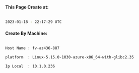 
   
#### This Page Create at:

```bash

2023-01-18 - 22:17:29 UTC

```

#### Create By Machine:

```bash

Host Name : fv-az436-887

platform  : Linux-5.15.0-1030-azure-x86_64-with-glibc2.35

Ip Local  : 10.1.0.236

```

